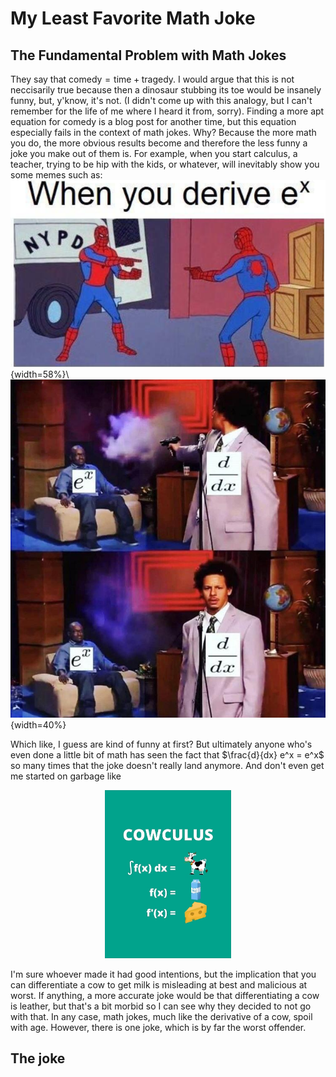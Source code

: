 # My Least Favorite Math Joke

## The Fundamental Problem with Math Jokes
They say that $\text{comedy} = \text{time} + \text{tragedy}$. I would argue that this
is not neccisarily true because then a dinosaur stubbing its toe would be insanely
funny, but, y'know, it's not. (I didn't come up with this analogy, but I can't remember
for the life of me where I heard it from, sorry). Finding a more apt
equation for comedy is a blog post for another time, but this equation especially
fails in the context of math jokes. Why? Because the more math you do,
the more obvious results become and therefore the less funny a joke you
make out of them is. For example, when you start calculus, a teacher, trying to be
hip with the kids, or whatever, will inevitably show you some memes such as:
![](./img/ex1.png){width=58%}\ 
![](./img/ex2.jpg){width=40%}

Which like, I guess are kind of funny at first? But ultimately anyone who's even done
a little bit of math has seen the fact that $\frac{d}{dx} e^x = e^x$ so many times
that the joke doesn't really land anymore. And don't even get me started on garbage like 
<p align="center">
  <img width="40%" height="auto" src="./img/cow.jpg">
</p>


I'm sure whoever made it had good intentions, but the implication that you can differentiate
a cow to get milk is misleading at best and malicious at worst. If anything, a more accurate
joke would be that differentiating a cow is leather, but that's a bit morbid so I can see why
they decided to not go with that. In any case, math jokes, much like the derivative of a cow,
spoil with age. However, there is one joke, which is by far the worst offender.

## The joke
